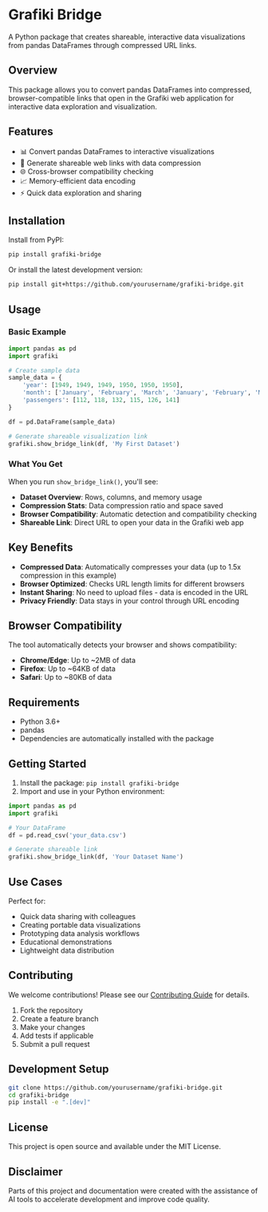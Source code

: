# Grafiki Bridge

A Python package that creates shareable, interactive data visualizations from pandas DataFrames through compressed URL links.

## Overview

This package allows you to convert pandas DataFrames into compressed, browser-compatible links that open in the Grafiki web application for interactive data exploration and visualization.

## Features

- 📊 Convert pandas DataFrames to interactive visualizations
- 🔗 Generate shareable web links with data compression
- 🌐 Cross-browser compatibility checking
- 📈 Memory-efficient data encoding
- ⚡ Quick data exploration and sharing

## Installation

Install from PyPI:

```bash
pip install grafiki-bridge
```

Or install the latest development version:

```bash
pip install git+https://github.com/yourusername/grafiki-bridge.git
```

## Usage

### Basic Example

```python
import pandas as pd
import grafiki

# Create sample data
sample_data = {
    'year': [1949, 1949, 1949, 1950, 1950, 1950],
    'month': ['January', 'February', 'March', 'January', 'February', 'March'],
    'passengers': [112, 118, 132, 115, 126, 141]
}

df = pd.DataFrame(sample_data)

# Generate shareable visualization link
grafiki.show_bridge_link(df, 'My First Dataset')
```

### What You Get

When you run `show_bridge_link()`, you'll see:

- **Dataset Overview**: Rows, columns, and memory usage
- **Compression Stats**: Data compression ratio and space saved
- **Browser Compatibility**: Automatic detection and compatibility checking
- **Shareable Link**: Direct URL to open your data in the Grafiki web app

## Key Benefits

- **Compressed Data**: Automatically compresses your data (up to 1.5x compression in this example)
- **Browser Optimized**: Checks URL length limits for different browsers
- **Instant Sharing**: No need to upload files - data is encoded in the URL
- **Privacy Friendly**: Data stays in your control through URL encoding

## Browser Compatibility

The tool automatically detects your browser and shows compatibility:

- **Chrome/Edge**: Up to ~2MB of data
- **Firefox**: Up to ~64KB of data  
- **Safari**: Up to ~80KB of data

## Requirements

- Python 3.6+
- pandas
- Dependencies are automatically installed with the package

## Getting Started

1. Install the package: `pip install grafiki-bridge`
2. Import and use in your Python environment:

```python
import pandas as pd
import grafiki

# Your DataFrame
df = pd.read_csv('your_data.csv')

# Generate shareable link
grafiki.show_bridge_link(df, 'Your Dataset Name')
```

## Use Cases

Perfect for:
- Quick data sharing with colleagues
- Creating portable data visualizations
- Prototyping data analysis workflows
- Educational demonstrations
- Lightweight data distribution

## Contributing

We welcome contributions! Please see our [Contributing Guide](CONTRIBUTING.md) for details.

1. Fork the repository
2. Create a feature branch
3. Make your changes
4. Add tests if applicable
5. Submit a pull request

## Development Setup

```bash
git clone https://github.com/yourusername/grafiki-bridge.git
cd grafiki-bridge
pip install -e ".[dev]"
```

## License

This project is open source and available under the MIT License.

## Disclaimer

Parts of this project and documentation were created with the assistance of AI tools to accelerate development and improve code quality.